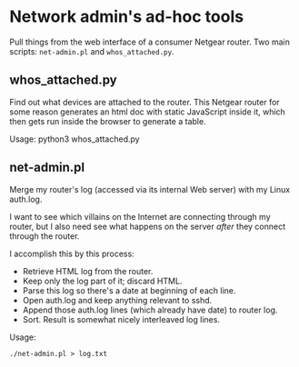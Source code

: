 Network admin's ad-hoc tools
========================

Pull things from the web interface of a consumer Netgear router. Two
main scripts: `net-admin.pl` and `whos_attached.py`.

whos_attached.py
--------

Find out what devices are attached to the router. This Netgear router
for some reason generates an html doc with static JavaScript inside
it, which then gets run inside the browser to generate a table.

Usage:
    python3 whos_attached.py

net-admin.pl
--------

Merge my router's log (accessed via its internal Web server) with my
Linux auth.log.

I want to see which villains on the Internet are connecting through my
router, but I also need see what happens on the server *after* they
connect through the router.

I accomplish this by this process:

* Retrieve HTML log from the router.
* Keep only the log part of it; discard HTML.
* Parse this log so there's a date at beginning of each line.
* Open auth.log and keep anything relevant to sshd.
* Append those auth.log lines (which already have date) to router log.
* Sort. Result is somewhat nicely interleaved log lines.

Usage:

    ./net-admin.pl > log.txt
